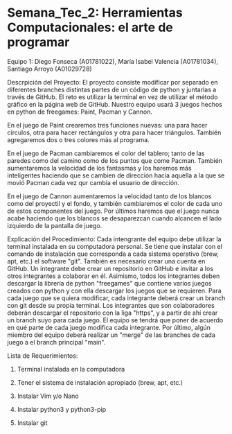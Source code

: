 # Semana_Tec_2: Herramientas Computacionales: el arte de programar

Equipo 1: Diego Fonseca (A01781022), María Isabel Valencia (A01781034), Santiago Arroyo (A01029728)

Descrpición del Proyecto: 
El proyecto consiste modificar por separado en diferentes branches distintas partes de un código de python y juntarlas a través de GitHub. El reto es utilizar la terminal en vez de utilizar el método gráfico en la página web de GitHub. Nuestro equipo usará 3 juegos hechos en python de freegames: Paint, Pacman y Cannon.

En el juego de Paint crearemos tres funciones nuevas: una para hacer círculos, otra para hacer rectángulos y otra para hacer triángulos. También agregaremos dos o tres colores más al programa.

En el juego de Pacman cambiaremos el color del tablero; tanto de las paredes como del camino como de los puntos que come Pacman. También aumentaremos la velocidad de los fantasmas y los haremos más inteligentes haciendo que se cambien de dirección hacia aquella a la que se movió Pacman cada vez qur cambia el usuario de dirección.

En el juego de Cannon aumentaremos la velocidad tanto de los blancos como del proyectil y el fondo, y también cambiaremos el color de cada uno de estos componentes del juego. Por últimos haremos que el juego nunca acabe haciendo que los blancos se desaparezcan cuando alcancen el lado izquierdo de la pantalla de juego.

Explicación del Procedimiento:
Cada intengrante del equipo debe utilizar la terminal instalada en su computadora personal. Se tiene que instalar con el comando de instalación que corresponda a cada sistema operativo (brew, apt, etc.) el software "git". También es necesario crear una cuenta en GitHub. Un integrante debe crear un repositorio en GitHub e invitar a los otros integrantes a colaborar en él. Asimismo, todos los integrantes deben descargar la librería de python "freegames" que contiene varios juegos creados con python y con ella descargar los juegos que se requieren. Para cada juego que se quiera modificar, cada integrante deberá crear un branch con git desde su propia terminal. Los integrantes que son colaboradores deberán descargar el repositorio con la liga "https", y a partir de ahí crear un branch suyo para cada juego. El equipo se tendrá que poner de acuerdo en qué parte de cada juego modifica cada integrante. Por último, algún miembro del equipo deberá realizar un "merge" de las branches de cada juego a el branch principal "main". 

Lista de Requerimientos:

1. Terminal instalada en la computadora

2. Tener el sistema de instalación apropiado (brew, apt, etc.)

3. Instalar Vim y/o Nano

4. Instalar python3 y python3-pip

5. Instalar git
